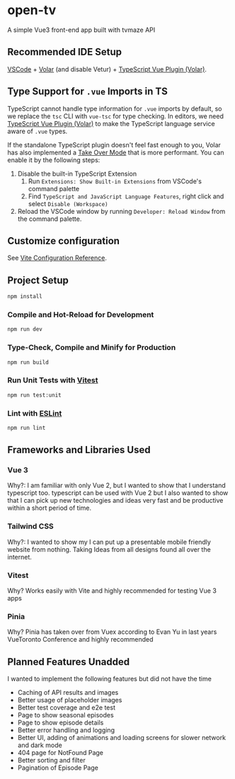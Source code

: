 # open-tv

A simple Vue3 front-end app built with tvmaze API

## Recommended IDE Setup

[VSCode](https://code.visualstudio.com/) + [Volar](https://marketplace.visualstudio.com/items?itemName=Vue.volar) (and disable Vetur) + [TypeScript Vue Plugin (Volar)](https://marketplace.visualstudio.com/items?itemName=Vue.vscode-typescript-vue-plugin).

## Type Support for `.vue` Imports in TS

TypeScript cannot handle type information for `.vue` imports by default, so we replace the `tsc` CLI with `vue-tsc` for type checking. In editors, we need [TypeScript Vue Plugin (Volar)](https://marketplace.visualstudio.com/items?itemName=Vue.vscode-typescript-vue-plugin) to make the TypeScript language service aware of `.vue` types.

If the standalone TypeScript plugin doesn't feel fast enough to you, Volar has also implemented a [Take Over Mode](https://github.com/johnsoncodehk/volar/discussions/471#discussioncomment-1361669) that is more performant. You can enable it by the following steps:

1. Disable the built-in TypeScript Extension
    1) Run `Extensions: Show Built-in Extensions` from VSCode's command palette
    2) Find `TypeScript and JavaScript Language Features`, right click and select `Disable (Workspace)`
2. Reload the VSCode window by running `Developer: Reload Window` from the command palette.

## Customize configuration

See [Vite Configuration Reference](https://vitejs.dev/config/).

## Project Setup

```sh
npm install
```

### Compile and Hot-Reload for Development

```sh
npm run dev
```

### Type-Check, Compile and Minify for Production

```sh
npm run build
```

### Run Unit Tests with [Vitest](https://vitest.dev/)

```sh
npm run test:unit
```

### Lint with [ESLint](https://eslint.org/)

```sh
npm run lint
```

## Frameworks and Libraries Used

### Vue 3

Why?: I am familiar with only Vue 2, but I wanted to show that I understand typescript too. typescript can be used with Vue 2 but I also wanted to show that I can pick up new technologies and ideas very fast and be productive within a short period of time.

### Tailwind CSS

Why?: I wanted to show my I can put up a presentable mobile friendly website from nothing. Taking Ideas from all designs found all over the internet.

### Vitest

Why? Works easily with Vite and highly recommended for testing Vue 3 apps

### Pinia

Why? Pinia has taken over from Vuex according to Evan Yu in last years VueToronto Conference and highly recommended

## Planned Features Unadded

I wanted to implement the following features but did not have the time

- Caching of API results and images
- Better usage of placeholder images
- Better test coverage and e2e test
- Page to show seasonal episodes
- Page to show episode details
- Better error handling and logging
- Better UI, adding of animations and loading screens for slower network and dark mode
- 404 page for NotFound Page
- Better sorting and filter
- Pagination of Episode Page
